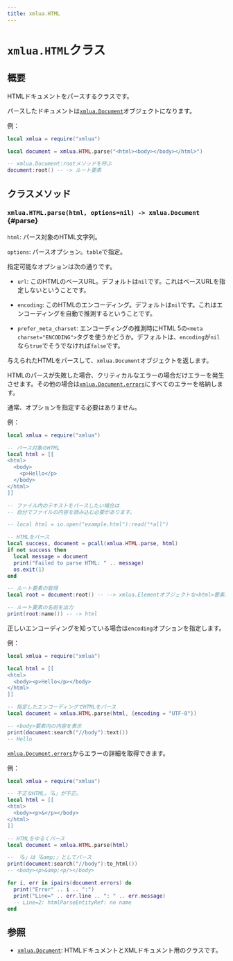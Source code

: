 ```yaml
---
title: xmlua.HTML
---
```


# `xmlua.HTML`クラス

## 概要

HTMLドキュメントをパースするクラスです。

パースしたドキュメントは[`xmlua.Document`][document]オブジェクトになります。

例：

```lua
local xmlua = require("xmlua")

local document = xmlua.HTML.parse("<html><body></body></html>")

-- xmlua.Document:rootメソッドを呼ぶ
document:root() -- -> ルート要素
```

## クラスメソッド

### `xmlua.HTML.parse(html, options=nil) -> xmlua.Document` {#parse}

`html`: パース対象のHTML文字列。

`options`: パースオプション。`table`で指定。

指定可能なオプションは次の通りです。

  * `url`: このHTMLのベースURL。デフォルトは`nil`です。これはベースURLを指定しないということです。

  * `encoding`: このHTMLのエンコーディング。デフォルトは`nil`です。これはエンコーディングを自動で推測するということです。

  * `prefer_meta_charset`: エンコーディングの推測時にHTML 5の`<meta charset="ENCODING">`タグを使うかどうか。デフォルトは、`encoding`が`nil`なら`true`でそうでなければ`false`です。

与えられたHTMLをパースして、`xmlua.Document`オブジェクトを返します。

HTMLのパースが失敗した場合、クリティカルなエラーの場合だけエラーを発生させます。その他の場合は[`xmlua.Document.errors`][document-errors]にすべてのエラーを格納します。

通常、オプションを指定する必要はありません。

例：

```lua
local xmlua = require("xmlua")

-- パース対象のHTML
local html = [[
<html>
  <body>
    <p>Hello</p>
  </body>
</html>
]]

-- ファイル内のテキストをパースしたい場合は
-- 自分でファイルの内容を読み込む必要があります。

-- local html = io.open("example.html"):read("*all")

-- HTMLをパース
local success, document = pcall(xmlua.HTML.parse, html)
if not success then
  local message = document
  print("Failed to parse HTML: " .. message)
  os.exit(1)
end

-- ルート要素の取得
local root = document:root() -- --> xmlua.Elementオブジェクトな<html>要素。

-- ルート要素の名前を出力
print(root:name()) -- -> html
```

正しいエンコーディングを知っている場合は`encoding`オプションを指定します。

例：

```lua
local xmlua = require("xmlua")

local html = [[
<html>
  <body><p>Hello</p></body>
</html>
]]

-- 指定したエンコーディングでHTMLをパース
local document = xmlua.HTML.parse(html, {encoding = "UTF-8"})

-- <body>要素内の内容を表示
print(document:search("//body"):text())
-- Hello
```

[`xmlua.Document.errors`][document-errors]からエラーの詳細を取得できます。

例：

```lua
local xmlua = require("xmlua")

-- 不正なHTML。「&」が不正。
local html = [[
<html>
  <body><p>&</p></body>
</html>
]]

-- HTMLをゆるくパース
local document = xmlua.HTML.parse(html)

-- 「&」は「&amp;」としてパース
print(document:search("//body"):to_html())
-- <body><p>&amp;<p/></body>

for i, err in ipairs(document.errors) do
  print("Error" .. i .. ":")
  print("Line=" .. err.line .. ": " .. err.message)
  -- Line=2: htmlParseEntityRef: no name
end
```

## 参照

  * [`xmlua.Document`][document]: HTMLドキュメントとXMLドキュメント用のクラスです。


[document]:document.html

[document-errors]:document.html#errors
